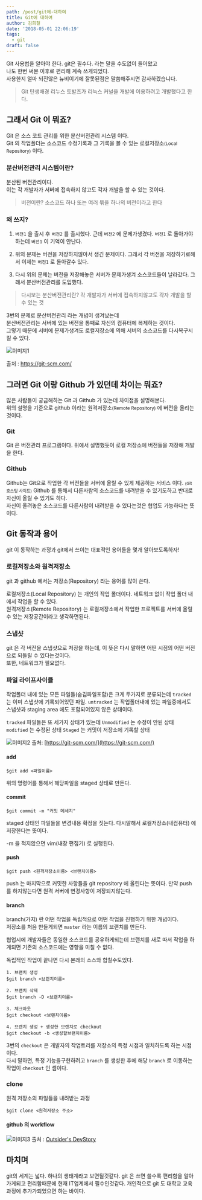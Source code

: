 ```yaml
---
path: /post/git에-대하여
title: Git에 대하여
author: 김희철
date: '2018-05-01 22:06:19'
tags:
  - git
draft: false
---
```


Git 사용법을 알아야 한다. git은 필수다. 라는 말을 수도없이 들어왔고  
나도 한번 써본 이후로 편리해 계속 쓰게되었다.  
사용한지 얼마 되진않은 뉴비이기에 잘못된점은 말씀해주시면 감사하겠습니다.

> Git 탄생배경
> 리누스 토발즈가 리눅스 커널을 개발에 이용하려고 개발했다고 한다.

## 그래서 Git 이 뭐죠?

Git 은 소스 코드 관리를 위한 분산버전관리 시스템 이다.  
Git 의 작업폴더는 소스코드 수정기록과 그 기록을 볼 수 있는 로컬저장소<span style="font-size: 12px">(Local Repository)</span> 이다.

### 분산버전관리 시스템이란?

분산된 버전관리이다.  
이는 각 개발자가 서버에 접속하지 않고도 각자 개발을 할 수 있는 것이다.

> 버전이란?
> 소스코드 하나 또는 여러 묶을 하나의 버전이라고 한다

### 왜 쓰지?

1. `버전1` 을 출시 후 `버전2` 를 출시했다. 근데 `버전2` 에 문제가생겼다. `버전1` 로 돌아가야하는데 `버전1` 이 기억이 안난다.

2. 위의 문제는 버전을 저장하지않아서 생긴 문제이다. 그래서 각 버전을 저장하기로해서 이제는 `버전1` 로 돌아갈수 있다.

3. 다시 위의 문제는 버전을 저장해놓은 서버가 문제가생겨 소스코드들이 날라갔다. 그래서 분산버전관리를 도입했다.

> 다시보는 분산버전관리란?
> 각 개발자가 서버에 접속하지않고도 각자 개발을 할 수 있는 것

3번의 문제로 분산버전관리 라는 개념이 생겨났는데  
분산버전관리는 서버에 있는 버전을 통째로 자신의 컴퓨터에 복제하는 것이다.  
그렇기 때문에 서버에 문제가생겨도 로컬저장소에 의해 서버의 소스코드를 다시복구시킬 수 있다.

![이미지1](http://cfile27.uf.tistory.com/image/995C623D5AE802C0241D53)

출처 : https://git-scm.com/

## 그러면 Git 이랑 Github 가 있던데 차이는 뭐죠?

많은 사람들이 궁금해하는 Git 과 Github 가 있는데 차이점을 설명해본다.  
위의 설명을 기준으로 github 이라는 원격저장소<span style="font-size: 12px">(Remote Repository)</span> 에 버전을 올리는 것이다.

### Git

Git 은 버전관리 프로그램이다. 위에서 설명했듯이 로컬 저장소에 버전들을 저장해 개발을 한다.

### Github

Github는 Git으로 작업한 각 버전들을 서버에 올릴 수 있게 제공하는 서비스 이다. <span style="font-size:11px;">(Git 호스팅 사이트)</span>
Github 를 통해서 다른사람의 소스코드를 내려받을 수 있기도하고 반대로 자신이 올릴 수 있기도 하다.  
자신이 올려놓은 소스코드를 다른사람이 내려받을 수 있다는것은 협업도 가능하다는 뜻이다.

## Git 동작과 용어

git 이 동작하는 과정과 git에서 쓰이는 대표적인 용어들을 몇개 알아보도록하자!

### 로컬저장소와 원격저장소

git 과 github 에서는 저장소(Repository) 라는 용어를 많이 쓴다.

로컬저장소(Local Repository) 는 개인의 작업 폴더이다. 네트워크 없이 작업 폴더 내에서 작업을 할 수 있다.  
원격저장소(Remote Repository)</span> 는 로컬저장소에서 작업한 프로젝트를 서버에 올릴 수 있는 저장공간이라고 생각하면된다.

### 스냅샷

git 은 각 버전을 스냅샷으로 저장을 하는데, 이 뜻은 다시 말하면 어떤 시점의 어떤 버전으로 되돌릴 수 있다는것이다.  
또한, 네트워크가 필요없다.

### 파일 라이프사이클

작업폴더 내에 있는 모든 파일들(숨김파일포함)은 크게 두가지로 분류되는데
`tracked` 는 이미 스냅샷에 기록되어있던 파일.
`untracked` 는 작업폴더내에 있는 파일중에서도 스냅샷과 staging area 에도 포함되어있지 않은 상태이다.

`tracked` 파일들은 또 세가지 상태가 있는데
`Unmodified` 는 수정이 안된 상태
`modified` 는 수정된 상태
`Staged` 는 커밋이 저장소에 기록할 상태

![이미지2](https://git-scm.com/book/en/v2/images/lifecycle.png)
출처: [https://git-scm.com/](https://git-scm.com/)

#### add

```
$git add <파일이름>
```

위의 명령어를 통해서 해당파일을 staged 상태로 만든다.

#### commit

```
$git commit -m "커밋 메세지"
```

staged 상태인 파일들을 변경내용 확정을 짓는다. 다시말해서 로컬저장소(내컴퓨터) 에 저장한다는 뜻이다.

-m 을 적지않으면 vim(내장 편집기) 로 실행된다.

#### push

```
$git push <원격저장소이름> <브랜치이름>
```

push 는 마지막으로 커밋한 사항들을 git repository 에 올린다는 뜻이다. 만약 push를 하지않는다면 원격 서버에 변경사항이 저장되지않는다.

#### branch

branch(가지) 란 어떤 작업을 독립적으로 어떤 작업을 진행하기 위한 개념이다.  
저장소를 처음 만들게되면 `master` 라는 이름의 브랜치를 만든다.

협업시에 개발자들은 동일한 소스코드를 공유하게되는데 브랜치를 새로 따서 작업을 하게되면 기존의 소스코드에는 영향을 미칠 수 없다.

독립적인 작업이 끝나면 다시 본래의 소스와 합칠수도있다.

```
1. 브랜치 생성
$git branch <브랜치이름>

2. 브랜치 삭제
$git branch -D <브랜치이름>

3. 체크아웃
$git checkout <브랜치이름>

4. 브랜치 생성 + 생성한 브랜치로 checkout
$git checkout -b <생성할브랜치이름>
```

3번의 `checkout` 은 개발자의 작업트리를 저장소의 특정 시점과 일치하도록 하는 시점이다.  
다시 말하면, 특정 기능을구현하려고 `branch` 를 생성한 후에 해당 `branch` 로 이동하는 작업이 `checkout` 인 셈이다.

### clone

원격 저장소의 파일들을 내려받는 과정

```
$git clone <원격저장소 주소>
```

#### github 의 workflow

![이미지3](https://blog.outsider.ne.kr/attach/1/x1251899995.gif.pagespeed.ic.tMKm7kcVg_.webp)
출처 : [Outsider's DevStory](https://blog.outsider.ne.kr/865)

## 마치며

git의 세계는 넓다. 하나의 생태계라고 보면될것같다. git 은 쓰면 쓸수록 편리함을 알아가게되고 편리함때문에 현재 IT업계에서 필수인것같다. 개인적으로 git 도 대학교 교육과정에 추가가되었으면 하는 바이다.

